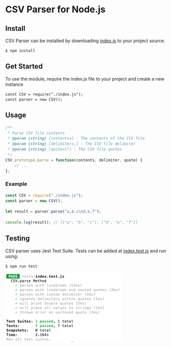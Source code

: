 CSV Parser for Node.js
========================================

Install
-------

CSV Parser can be installed by downloading [index.js](https://github.com/stevenyslee/csv-parser) to your project source.

    $ npm install


## Get Started

To use the module, require the index.js file to your project and create a new instance

    const CSV = require("./index.js");
    const parser = new CSV();

## Usage

```js
/**
 * Parse CSV file contents
 * @param {string} [contents=] - The contents of the CSV file
 * @param {string} [delimiter=,] - The CSV file delimiter
 * @param {string} [quote=\"] - The CSV file quotes
 */
CSV.prototype.parse = function(contents, delimiter, quote) {
    // ...
};

```


### Example 

```js
const CSV = require("./index.js");
const parser = new CSV();

let result = parser.parse("a,b,c\nd,e,f");

console.log(result); // [["a", "b", "c"], ["d", "e", "f"]]

```

## Testing

CSV parser uses Jest Test Suite. Tests can be added at [index.test.js](https://github.com/stevenyslee/csv-parser/tree/master/tests) and run using:

    $ npm run test

![alt text](https://github.com/stevenyslee/csv-parser/blob/master/tests/img.png)

